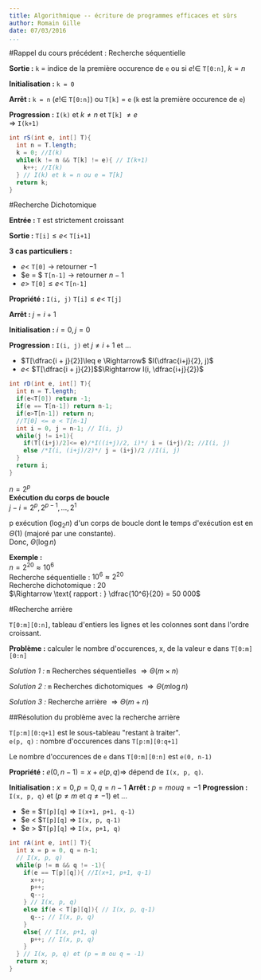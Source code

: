 ```yaml
---
title: Algorithmique -- écriture de programmes efficaces et sûrs
author: Romain Gille
date: 07/03/2016
...
```


#Rappel du cours précédent : Recherche séquentielle

**Sortie :** `k` = indice de la première occurence de `e`
  ou si $e !\in$ `T[0:n]`, $k = n$

**Initialisation :** `k = 0`

**Arrêt :** `k = n` ($e !\in$ `T[0:n]`) ou `T[k]` = `e` (`k` est la première 
  occurence de `e`)

**Progression :** `I(k)` et  $k \neq n$ et `T[k]` $\neq e$  
$\Rightarrow$ `I(k+1)`

```java
int rS(int e, int[] T){
  int n = T.length;
  k = 0; //I(k)
  while(k != n && T[k] != e){ // I(k+1)
    k++; //I(k)
  } // I(k) et k = n ou e = T[k]
  return k;
}
```

#Recherche Dichotomique

**Entrée :** `T` est strictement croissant

**Sortie :** `T[i]`$\leq e <$ `T[i+1]`

**3 cas particuliers :** 

* $e <$ `T[0]` $\rightarrow$ retourner $-1$
* $e = $ `T[n-1]` $\rightarrow$ retourner $n - 1$
* $e >$ `T[0]`$\leq e <$ `T[n-1]`

**Propriété :** `I(i, j)` `T[i]`$\leq e <$ `T[j]`

**Arrêt :** $j = i + 1$

**Initialisation :** $i = 0, j = 0$

**Progression :** `I(i, j)` et $j \neq i + 1$ et ...

* $T[\dfrac{i + j}{2}]\leq e \Rightarrow$ $I(\dfrac{i+j}{2}, j)$
* $e <$ $T[\dfrac{i + j}{2}]$$\Rightarrow I(i, \dfrac{i+j}{2})$

```java
int rD(int e, int[] T){
  int n = T.length;
  if(e<T[0]) return -1;
  if(e == T[n-1]) return n-1;
  if(e>T[n-1]) return n;
  //T[0] <= e < T[n-1]
  int i = 0, j = n-1; // I(i, j)
  while(j != i+1){
    if(T[(i+j)/2]<= e)/*I((i+j)/2, i)*/ i = (i+j)/2; //I(i, j)
    else /*I(i, (i+j)/2)*/ j = (i+j)/2 //I(i, j)
  }
  return i;
}
```

$n = 2^p$  
**Exécution du corps de boucle**  
$j-i = 2^p, 2^{p-1}, ..., 2^1$

p exécution ($\log_2 n$) d'un corps de boucle dont le temps d'exécution est en
$\Theta(1)$ (majoré par une constante).  
Donc, $\Theta(\log n)$

**Exemple :**  
$n = 2^{20} \approx 10^6$   
Recherche séquentielle : $10^6 \approx 2^{20}$  
Recherche dichotomique : $20$  
$\Rightarrow \text{ rapport : } \dfrac{10^6}{20} = 50 000$


#Recherche arrière

`T[0:m][0:n]`, tableau d'entiers les lignes et les colonnes sont dans l'ordre
croissant.

**Problème :** calculer le nombre d'occurences, x, de la valeur e dans 
`T[0:m][0:n]`

*Solution 1 :*
`m` Recherches séquentielles $\Rightarrow \Theta(m \times n)$

*Solution 2 :*
`m` Recherches dichotomiques $\Rightarrow \Theta(m \log n)$

*Solution 3 :*
Recherche arrière $\Rightarrow \Theta(m + n)$

##Résolution du problème avec la recherche arrière

`T[p:m][0:q+1]` est le sous-tableau "restant à traiter".  
`e(p, q)` : nombre d'occurences dans `T[p:m][0:q+1]`

Le nombre d'occurences de `e` dans `T[0:m][0:n]` est `e(0, n-1)`

**Propriété :** $e(0, n-1) = x + e(p, q)$$\Rightarrow$ dépend de `I(x, p, q)`.

**Initialisation :** $x = 0, p = 0, q = n-1$
**Arrêt :** $p = m ou q = -1$
**Progression :**  `I(x, p, q)` et ($p \neq m \text{ et } q \neq -1$) et ...

* $e = $`T[p][q]` $\Rightarrow$ `I(x+1, p+1, q-1)`
* $e < $`T[p][q]` $\Rightarrow$ `I(x, p, q-1)`
* $e > $`T[p][q]` $\Rightarrow$ `I(x, p+1, q)`

```java
int rA(int e, int[] T){
  int x = p = 0, q = n-1;
  // I(x, p, q)
  while(p != m && q != -1){
    if(e == T[p][q]){ //I(x+1, p+1, q-1)
      x++;
      p++;
      q--;
    } // I(x, p, q)
    else if(e < T[p][q]){ // I(x, p, q-1)
      q--; // I(x, p, q)
    }
    else{ // I(x, p+1, q)
      p++; // I(x, p, q)
    }
  } // I(x, p, q) et (p = m ou q = -1)
  return x;
}
```

